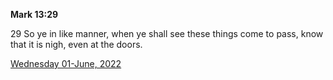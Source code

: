 **Mark 13:29**

29 So ye in like manner, when ye shall see these things come to pass, know that it is nigh, even at the doors.

[Wednesday 01-June, 2022](https://t.me/s/daily_scripture)
